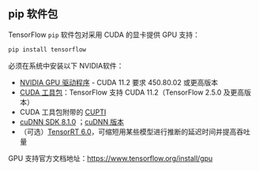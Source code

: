 ## pip 软件包

TensorFlow `pip` 软件包对采用 CUDA 的显卡提供 GPU 支持：

```bash
pip install tensorflow
```

必须在系统中安装以下 NVIDIA软件：

- [NVIDIA GPU 驱动程序](https://www.nvidia.com/drivers) - CUDA 11.2 要求 450.80.02 或更高版本
- [CUDA 工具包](https://developer.nvidia.com/cuda-toolkit-archive)：TensorFlow 支持 CUDA 11.2（TensorFlow 2.5.0 及更高版本）
- CUDA 工具包附带的 [CUPTI](http://docs.nvidia.com/cuda/cupti/)
- [cuDNN SDK 8.1.0](https://developer.nvidia.com/cudnn) ；[cuDNN 版本](https://developer.nvidia.com/rdp/cudnn-archive)
- （可选）[TensorRT 6.0](https://docs.nvidia.com/deeplearning/tensorrt/archives/index.html#trt_6)，可缩短用某些模型进行推断的延迟时间并提高吞吐量

GPU 支持官方文档地址：<https://www.tensorflow.org/install/gpu>